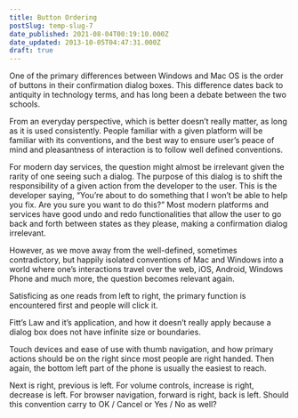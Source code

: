 ```yaml
---
title: Button Ordering
postSlug: temp-slug-7
date_published: 2021-08-04T00:19:10.000Z
date_updated: 2013-10-05T04:47:31.000Z
draft: true
---
```


One of the primary differences between Windows and Mac OS is the order of buttons in their confirmation dialog boxes. This difference dates back to antiquity in technology terms, and has long been a debate between the two schools.

From an everyday perspective, which is better doesn&#8217;t really matter, as long as it is used consistently. People familiar with a given platform will be familiar with its conventions, and the best way to ensure user&#8217;s peace of mind and pleasantness of interaction is to follow well defined conventions.

For modern day services, the question might almost be irrelevant given the rarity of one seeing such a dialog. The purpose of this dialog is to shift the responsibility of a given action from the developer to the user. This is the developer saying, &#8220;You&#8217;re about to do something that I won&#8217;t be able to help you fix. Are you sure you want to do this?&#8221; Most modern platforms and services have good undo and redo functionalities that allow the user to go back and forth between states as they please, making a confirmation dialog irrelevant.

However, as we move away from the well-defined, sometimes contradictory, but happily isolated conventions of Mac and Windows into a world where one&#8217;s interactions travel over the web, iOS, Android, Windows Phone and much more, the question becomes relevant again.

Satisficing as one reads from left to right, the primary function is encountered first and people will click it.

Fitt&#8217;s Law and it&#8217;s application, and how it doesn&#8217;t really apply because a dialog box does not have infinite size or boundaries.

Touch devices and ease of use with thumb navigation, and how primary actions should be on the right since most people are right handed. Then again, the bottom left part of the phone is usually the easiest to reach.

Next is right, previous is left. For volume controls, increase is right, decrease is left. For browser navigation, forward is right, back is left. Should this convention carry to OK / Cancel or Yes / No as well?
